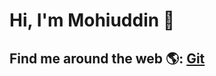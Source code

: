 # Hi, I'm Mohiuddin 🐧


## Find me around the web 🌎: <a href="https://github.com/mohiuhere">Git</a>
